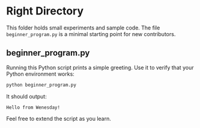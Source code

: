 # Right Directory

This folder holds small experiments and sample code. The file
`beginner_program.py` is a minimal starting point for new contributors.

## beginner_program.py

Running this Python script prints a simple greeting. Use it to verify
that your Python environment works:

```bash
python beginner_program.py
```

It should output:

```
Hello from Wenesday!
```

Feel free to extend the script as you learn.
